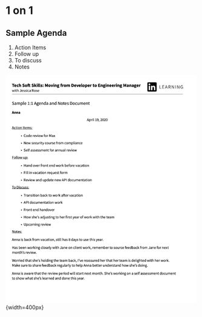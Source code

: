 # 1 on 1

## Sample Agenda

1. Action Items
2. Follow up
3. To discuss
4. Notes

![Sample Agenda](../assets/1on1-agenda.png){width=400px}
